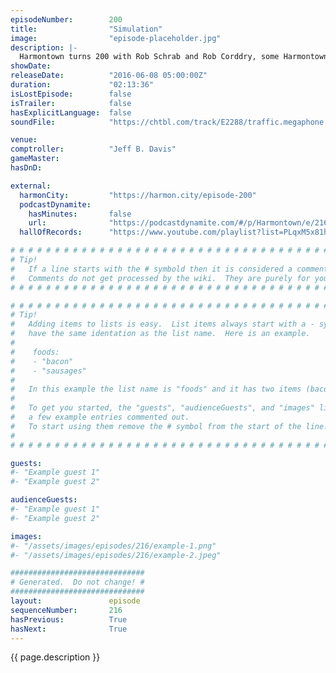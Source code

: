 ```yaml
---
episodeNumber:        200
title:                "Simulation"
image:                "episode-placeholder.jpg"
description: |-
  Harmontown turns 200 with Rob Schrab and Rob Corddry, some Harmontown regulars return including Adam Goldberg and Harmon lays down the greatest rap ever. Watch the video for free at harmontown.com/live! Thank you for all your support. This episode is ...
showDate:             
releaseDate:          "2016-06-08 05:00:00Z"
duration:             "02:13:36"
isLostEpisode:        false
isTrailer:            false
hasExplicitLanguage:  false
soundFile:            "https://chtbl.com/track/E2288/traffic.megaphone.fm/STA6676936577.mp3?updated=1560195531"

venue:                
comptroller:          "Jeff B. Davis"
gameMaster:           
hasDnD:               

external:
  harmonCity:         "https://harmon.city/episode-200"
  podcastDynamite:
    hasMinutes:       false
    url:              "https://podcastdynamite.com/#/p/Harmontown/e/216/200"
  hallOfRecords:      "https://www.youtube.com/playlist?list=PLqxM5x81hNOYt7LhndjmITqJKpHNpXu0a"

# # # # # # # # # # # # # # # # # # # # # # # # # # # # # # # # # # # # # # # # # # # # #
# Tip!
#   If a line starts with the # symbold then it is considered a comment.
#   Comments do not get processed by the wiki.  They are purely for your information.
# # # # # # # # # # # # # # # # # # # # # # # # # # # # # # # # # # # # # # # # # # # # #

# # # # # # # # # # # # # # # # # # # # # # # # # # # # # # # # # # # # # # # # # # # # #
# Tip!
#   Adding items to lists is easy.  List items always start with a - symbol and have
#   have the same identation as the list name.  Here is an example.
#
#    foods:
#    - "bacon"
#    - "sausages"
#
#   In this example the list name is "foods" and it has two items (bacon, and sausages).
#
#   To get you started, the "guests", "audienceGuests", and "images" lists below have
#   a few example entries commented out.
#   To start using them remove the # symbol from the start of the line.
#
# # # # # # # # # # # # # # # # # # # # # # # # # # # # # # # # # # # # # # # # # # # # #

guests:
#- "Example guest 1"
#- "Example guest 2"

audienceGuests:
#- "Example guest 1"
#- "Example guest 2"

images:
#- "/assets/images/episodes/216/example-1.png"
#- "/assets/images/episodes/216/example-2.jpeg"

##############################
# Generated.  Do not change! #
##############################
layout:               episode
sequenceNumber:       216
hasPrevious:          True
hasNext:              True
---
```


<!-- The episode description will be rendered here -->
{{ page.description }}

<!-- Add your content BELOW here -->
<!-- vvvvvvvvvvvvvvvvvvvvvvvvvvv -->




<!-- ^^^^^^^^^^^^^^^^^^^^^^^^^^^ -->
<!-- Add your content ABOVE here -->

<!-- The episode gallery will be rendered here -->